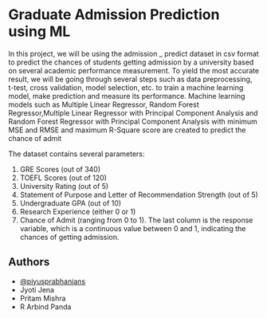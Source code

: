 # Graduate Admission Prediction using ML

In this project, we will be using the admission _ predict dataset in csv format to predict the chances of students getting admission by a university based on several academic performance measurement. To yield the most accurate result, we will be going through several steps such as data preprocessing, t-test, cross validation, model selection, etc. to train a machine learning model, make prediction and measure its performance. Machine learning models such as Multiple Linear Regressor, Random Forest Regressor,Multiple Linear Regressor with Principal Component Analysis and Random Forest Regressor with Principal Component Analysis with minimum MSE and RMSE and maximum R-Square score are created to predict the chance of admit

The dataset contains several parameters: 
1. GRE Scores (out of 340) 
2. TOEFL Scores (out of 120) 
3. University Rating (out of 5) 
4. Statement of Purpose and Letter of Recommendation Strength (out of 5) 
5. Undergraduate GPA (out of 10) 
6. Research Experience (either 0 or 1) 
7. Chance of Admit (ranging from 0 to 1). 
The last column is the response variable, which is a continuous value between 0 and 1, indicating the chances of getting admission.

## Authors

- [@piyusprabhanjans](https://github.com/pp0605)
- Jyoti Jena
- Pritam Mishra
- R Arbind Panda

